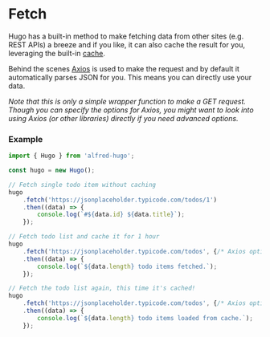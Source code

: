 # Fetch

Hugo has a built-in method to make fetching data from other sites (e.g. REST APIs) a breeze and if you like, it can also cache the result for you, leveraging the built-in [cache](./cache.md).

Behind the scenes [Axios](https://github.com/axios/axios) is used to make the request and by default it automatically parses JSON for you. This means you can directly use your data.

*Note that this is only a simple wrapper function to make a GET request. Though you can specify the options for Axios, you might want to look into using Axios (or other libraries) directly if you need advanced options.*

### Example

```js
import { Hugo } from 'alfred-hugo';

const hugo = new Hugo();

// Fetch single todo item without caching
hugo
    .fetch('https://jsonplaceholder.typicode.com/todos/1')
	.then((data) => {
    	console.log(`#${data.id} ${data.title}`);
	});

// Fetch todo list and cache it for 1 hour
hugo
    .fetch('https://jsonplaceholder.typicode.com/todos', {/* Axios options */}, 3600)
	.then((data) => {
    	console.log(`${data.length} todo items fetched.`);
	});

// Fetch the todo list again, this time it's cached!
hugo
    .fetch('https://jsonplaceholder.typicode.com/todos', {/* Axios options */}, 3600)
	.then((data) => {
    	console.log(`${data.length} todo items loaded from cache.`);
	});
```

